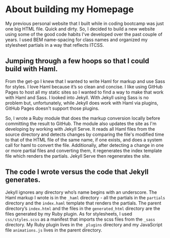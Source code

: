 # About building my Homepage

My previous personal website that I built while in coding bootcamp was just one big HTML file. Quick and dirty. So, I decided to build a new website using some of the good code habits I've developed over the past couple of years. I used BEM name-spacing for class names and organized my stylesheet partials in a way that reflects ITCSS.

## Jumping through a few hoops so that I could build with Haml. 

From the get-go I knew that I wanted to write Haml for markup and use Sass for styles. I love Haml because it’s so clean and concise. I like using GitHub Pages to host all my static sites so I wanted to find a way to make that work with Haml and Sass. I looked into Jekyll. With Jekyll using Sass is no problem but, unfortunately, while Jekyll does work with Haml via plugins, GitHub Pages doesn't support those plugins. 

So, I wrote a Ruby module that does the markup conversion locally before committing the result to GitHub. The module also updates the site as I'm developing by working with Jekyll Serve. It reads all Haml files from the source directory and detects changes by comparing the file's modified time to that of the HTML file of the same name, if one exists, and does a system call for haml to convert the file. Additionally, after detecting a change in one or more partial files and converting them, it regenerates the index template file which renders the partials. Jekyll Serve then regenerates the site. 

## The code I wrote versus the code that Jekyll generates.

Jekyll ignores any directory who’s name begins with an underscore. The Haml markup I wrote is in the `_haml` directory - all the partials in the `partials` directory and the `index.haml` template that renders the partials. The parent directory’s `index.html` and the files in the `generated_html` directory are the files generated by my Ruby plugin. As for stylesheets, I used `css/styles.scss` as a manifest that imports the scss files from the `_sass` directory. My Ruby plugin lives in the `_plugins` directory and my JavaScript file `animations.js` lives in the parent directory.
